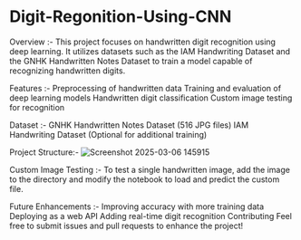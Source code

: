 # Digit-Regonition-Using-CNN
Overview :-
This project focuses on handwritten digit recognition using deep learning. It utilizes datasets such as the IAM Handwriting Dataset and the GNHK Handwritten Notes Dataset to train a model capable of recognizing handwritten digits.

Features :-
Preprocessing of handwritten data
Training and evaluation of deep learning models
Handwritten digit classification
Custom image testing for recognition

Dataset :-
GNHK Handwritten Notes Dataset (516 JPG files)
IAM Handwriting Dataset (Optional for additional training)

Project Structure:-
![Screenshot 2025-03-06 145915](https://github.com/user-attachments/assets/2d81a544-d35c-4f4a-9de6-8b36959f6924)



Custom Image Testing :-
To test a single handwritten image, add the image to the directory and modify the notebook to load and predict the custom file.

Future Enhancements :-
Improving accuracy with more training data
Deploying as a web API
Adding real-time digit recognition
Contributing
Feel free to submit issues and pull requests to enhance the project!
